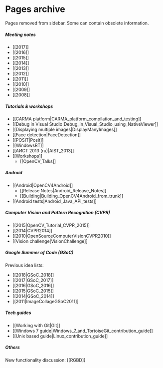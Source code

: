Pages archive
=============

Pages removed from sidebar. Some can contain obsolete information.

##### Meeting notes
- [[2017]]
- [[2016]]
- [[2015]]
- [[2014]]
- [[2013]]
- [[2012]]
- [[2011]]
- [[2010]]
- [[2009]]
- [[2008]]


##### Tutorials & workshops
- [[CARMA platform|CARMA_platform_compilation_and_testing]]
- [[Debug in Visual Studio|Debug_in_Visual_Studio_using_NativeViewer]]
- [[Displaying multiple images|DisplayManyImages]]
- [[Face detection|FaceDetection]]
- [[POSIT|Posit]]
- [[WindowsRT]]
- [[АИСТ 2013 (ru)|AIST_2013]]
- [[Workshops]]
    - [[OpenCV_Talks]]

##### Android
- [[Android|OpenCV4Android]]
    - [[Release Notes|Android_Release_Notes]]
    - [[Building|Building_OpenCV4Android_from_trunk]]
- [[Android tests|Android_Java_API_tests]]


##### Computer Vision and Pattern Recognition (CVPR)
- [[2015|OpenCV_Tutorial_CVPR_2015]]
- [[2014|CVPR2014]]
- [[2010|OpenSourceComputerVisionCVPR2010]]
- [[Vision challenge|VisionChallenge]]


##### Google Summer of Code (GSoC)
Previous idea lists:
- [[2018|GSoC_2018]]
- [[2017|GSoC_2017]]
- [[2016|GSoC_2016]]
- [[2015|GSoC_2015]]
- [[2014|GSoC_2014]]
- [[2011|ImageCollageGSoC2011]]

##### Tech guides
- [[Working with Git|Git]]
- [[Windows 7 guide|Windows_7_and_TortoiseGit_contribution_guide]]
- [[Unix based guide|Linux_contribution_guide]]


##### Others

New functionality discussion: [[RGBD]]
